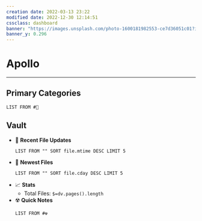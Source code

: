 ```yaml
---
creation date: 2022-03-13 23:22
modified date: 2022-12-30 12:14:51
cssclass: dashboard
banner: "https://images.unsplash.com/photo-1600181982553-ce7d36051c01?ixlib=rb-4.0.3&ixid=MnwxMjA3fDB8MHxwaG90by1wYWdlfHx8fGVufDB8fHx8&auto=format&fit=crop&w=987&q=80"
banner_y: 0.296
---
```

# Apollo
---
## Primary Categories
```dataview
LIST FROM #💚
```
## Vault
- 📁 **Recent File Updates**
	```dataview
	LIST FROM "" SORT file.mtime DESC LIMIT 5
	```
- 📁 **Newest Files**
	```dataview
	LIST FROM "" SORT file.cday DESC LIMIT 5
	```
- 📈 **Stats**
	- Total Files: `$=dv.pages().length`
- ☢️ **Quick Notes**
	```dataview
	LIST FROM #☢️ 
	```


